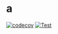 #  a


[![codecov](https://codecov.io/gh/perlinleo/a/graph/badge.svg?token=5O8QYMBXQU)](https://codecov.io/gh/perlinleo/a)
[![Test](https://github.com/perlinleo/a/actions/workflows/build-test.yml/badge.svg)](https://github.com/perlinleo/a/actions/workflows/build-test.yml)
